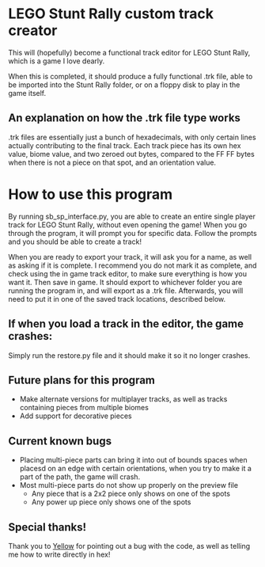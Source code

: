 # LEGO Stunt Rally custom track creator

This will (hopefully) become a functional track editor for LEGO Stunt Rally, which is a game I love dearly. 

When this is completed, it should produce a fully functional .trk file, able to be imported into the Stunt Rally folder, or on a floppy disk to play in the game itself.

## An explanation on how the .trk file type works

.trk files are essentially just a bunch of hexadecimals, with only certain lines actually contributing to the final track.
Each track piece has its own hex value, biome value, and two zeroed out bytes, compared to the FF FF bytes when there is not a piece on that spot, and an orientation value.

# How to use this program

By running sb_sp_interface.py, you are able to create an entire single player track for LEGO Stunt Rally, without even opening the game!
When you go through the program, it will prompt you for specific data. Follow the prompts and you should be able to create a track!

When you are ready to export your track, it will ask you for a name, as well as asking if it is complete. I recommend you do not mark it as complete, and check using the in game track editor, to make sure everything is how you want it. Then save in game. It should export to whichever folder you are running the program in, and will export as a .trk file. Afterwards, you will need to put it in one of the saved track locations, described below.

## If when you load a track in the editor, the game crashes:
Simply run the restore.py file and it should make it so it no longer crashes.

## Future plans for this program

* Make alternate versions for multiplayer tracks, as well as tracks containing pieces from multiple biomes
* Add support for decorative pieces

## Current known bugs
* Placing multi-piece parts can bring it into out of bounds spaces when placesd on an edge with certain orientations, when you try to make it a part of the path, the game will crash.
* Most multi-piece parts do not show up properly on the preview file
  * Any piece that is a 2x2 piece only shows on one of the spots
  * Any power up piece only shows one of the spots

## Special thanks!
Thank you to [Yellow](https://github.com/yellowberryHN) for pointing out a bug with the code, as well as telling me how to write directly in hex!
